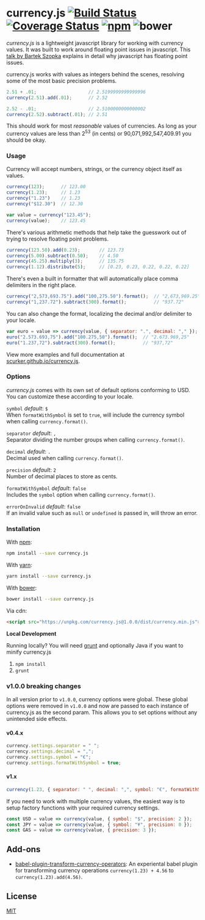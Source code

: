 currency.js [![Build Status](https://travis-ci.org/scurker/currency.js.svg?branch=master)](https://travis-ci.org/scurker/currency.js) [![Coverage Status](https://coveralls.io/repos/scurker/currency.js/badge.svg?branch=test-coverage&service=github)](https://coveralls.io/github/scurker/currency.js?branch=test-coverage) [![npm](https://img.shields.io/npm/v/currency.js.svg?style=flat)](https://www.npmjs.com/package/currency.js) ![bower](https://img.shields.io/bower/v/currency.js.svg)
===========

*currency.js* is a lightweight javascript library for working with currency values. It was built to work around floating point issues in javascript. This [talk by Bartek Szopka](http://www.youtube.com/watch?v=MqHDDtVYJRI) explains in detail why javascript has floating point issues.

currency.js works with values as integers behind the scenes, resolving some of the most basic precision problems.

```javascript
2.51 + .01;                   // 2.5199999999999996
currency(2.51).add(.01);      // 2.52

2.52 - .01;                   // 2.5100000000000002
currency(2.52).subtract(.01); // 2.51
```

This should work for most *reasonable* values of currencies. As long as your currency values are less than 2<sup>53</sup> (in cents) or 90,071,992,547,409.91 you should be okay.

### Usage

Currency will accept numbers, strings, or the currency object itself as values.

```javascript
currency(123);      // 123.00
currency(1.23);     // 1.23
currency("1.23")    // 1.23
currency("$12.30")  // 12.30

var value = currency("123.45");
currency(value);    // 123.45
```

There's various arithmetic methods that help take the guesswork out of trying to resolve floating point problems.

```javascript
currency(123.50).add(0.23);       // 123.73
currency(5.00).subtract(0.50);    // 4.50
currency(45.25).multiply(3);      // 135.75
currency(1.12).distribute(5);     // [0.23, 0.23, 0.22, 0.22, 0.22]
```

There's even a built in formatter that will automatically place comma delimiters in the right place.

```javascript
currency("2,573,693.75").add("100,275.50").format();  // "2,673,969.25"
currency("1,237.72").subtract(300).format();          // "937.72"
```

You can also change the format, localizing the decimal and/or delimiter to your locale.

```javascript
var euro = value => currency(value, { separator: ".", decimal: "," });
euro("2.573.693,75").add("100.275,50").format();  // "2.673.969,25"
euro("1.237,72").subtract(300).format();          // "937,72"
```

View more examples and full documentation at [scurker.github.io/currency.js](http://scurker.github.io/currency.js).

### Options

*currency.js* comes with its own set of default options conforming to USD. You can customize these according to your locale.

`symbol` *default*: `$`<br/>
When `formatWithSymbol` is set to `true`, will include the currency symbol when calling `currency.format()`.

`separator` *default*: `,`<br/>
Separator dividing the number groups when calling `currency.format()`.

`decimal` *default*: `.`<br/>
Decimal used when calling `currency.format()`.

`precision` *default*: `2`<br/>
Number of decimal places to store as cents.

`formatWithSymbol` *default*: `false`<br/>
Includes the `symbol` option when calling `currency.format()`.

`errorOnInvalid` *default*: `false`<br/>
If an invalid value such as `null` or `undefined` is passed in, will throw an error.

### Installation

With [npm](https://www.npmjs.com/):

```sh
npm install --save currency.js
```

With [yarn](https://yarnpkg.com):

```sh
yarn install --save currency.js
```

With [bower](https://bower.io/):
```sh
bower install --save currency.js
```

Via cdn:
```html
<script src="https://unpkg.com/currency.js@1.0.0/dist/currency.min.js">
```

**Local Development**

Running locally? You will need [grunt](http://gruntjs.com/) and optionally Java if you want to minify currency.js

1. `npm install`
1. `grunt`

### v1.0.0 breaking changes

In all version prior to `v1.0.0`, currency options were global. These global options were removed in `v1.0.0` and now are passed to each instance of currency.js as the second param. This allows you to set options without any unintended side effects.

#### v0.4.x

```js
currency.settings.separator = " ";
currency.settings.decimal = ",";
currency.settings.symbol = "€";
currency.settings.formatWithSymbol = true;
```

#### v1.x

```js
currency(1.23, { separator: " ", decimal: ",", symbol: "€", formatWithSymbol: true })
```

If you need to work with multiple currency values, the easiest way is to setup factory functions with your required currency settings.

```js
const USD = value => currency(value, { symbol: "$", precision: 2 });
const JPY = value => currency(value, { symbol: "¥", precision: 0 });
const GAS = value => currency(value, { precision: 3 });
```

## Add-ons

* [babel-plugin-transform-currency-operators](https://github.com/scurker/babel-plugin-transform-currency-operators): An experiental babel plugin for transforming currency operations `currency(1.23) + 4.56` to `currency(1.23).add(4.56)`.

## License

[MIT](/license)
